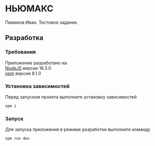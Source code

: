 # НЬЮМАКС
Пиманов Иван. Тестовое задание.

## Разработка

### Требования
Приложение разработано на\
[NodeJS](https://nodejs.org/) версии 16.3.0\
[npm](https://www.npmjs.com/) версии 8.1.0

### Установка зависимостей
Перед запуском проекта выполните установку зависимостей
```sh
npm i
```

### Запуск
Для запуска приложения в режиме разработки выполните команду
```sh
npm run dev
```
